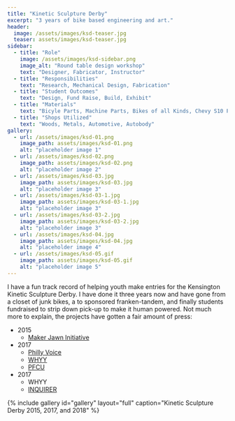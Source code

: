 ```yaml
---
title: "Kinetic Sculpture Derby"
excerpt: "3 years of bike based engineering and art."
header:
  image: /assets/images/ksd-teaser.jpg
  teaser: assets/images/ksd-teaser.jpg
sidebar:
  - title: "Role"
    image: /assets/images/ksd-sidebar.png
    image_alt: "Round table design workshop"
    text: "Designer, Fabricator, Instructor"
  - title: "Responsibilities"
    text: "Research, Mechanical Design, Fabrication"
  - title: "Student Outcomes"
    text: "Design, Fund Raise, Build, Exhibit"
  - title: "Materials"
    text: "Bicyle Parts, Machine Parts, Bikes of all Kinds, Chevy S10 Pickup"
  - title: "Shops Utilized"
    text: "Woods, Metals, Automotive, Autobody"
gallery:
  - url: /assets/images/ksd-01.png
    image_path: assets/images/ksd-01.png
    alt: "placeholder image 1"
  - url: /assets/images/ksd-02.png
    image_path: assets/images/ksd-02.png
    alt: "placeholder image 2"
  - url: /assets/images/ksd-03.jpg
    image_path: assets/images/ksd-03.jpg
    alt: "placeholder image 3"
  - url: /assets/images/ksd-03-1.jpg
    image_path: assets/images/ksd-03-1.jpg
    alt: "placeholder image 3"
  - url: /assets/images/ksd-03-2.jpg
    image_path: assets/images/ksd-03-2.jpg
    alt: "placeholder image 3"
  - url: /assets/images/ksd-04.jpg
    image_path: assets/images/ksd-04.jpg
    alt: "placeholder image 4"
  - url: /assets/images/ksd-05.gif
    image_path: assets/images/ksd-05.gif
    alt: "placeholder image 5"
---
```


I have a fun track record of helping youth make entries for the Kensington Kinetic Sculpture Derby. I have done it three years now and have gone from a closet of junk bikes, a to sponsored franken-tandem, and finally students fundraised to strip down pick-up to make it human powered. Not much more to explain, the projects have gotten a fair amount of press:

- 2015
  - [Maker Jawn Initiative](https://www.youtube.com/watch?v=mw3VB9Scfys)
- 2017
  - [Philly Voice](https://www.phillyvoice.com/west-phillys-the-workshop-school-joins-this-years-kensington-kinetic-sculpture-derby/)
  - [WHYY](https://whyy.org/articles/students-to-test-their-mettle-in-phillys-kinetic-sculpture-parade-photos/)
  - [PFCU](https://www.pfcu.com/pfcu-news/single-news/philadelphia-federal-credit-union-to-sponsor-student-team-from-the-workshop-school-in-2017-pfcu-kensington-kinetic-sculpture-derby-and-arts-festival)
- 2017
  - WHYY
  - [INQUIRER](https://www.inquirer.com/philly/entertainment/kensington-kinetic-sculpture-derby-workshop-school-20180517.html)

{% include gallery id="gallery" layout="full" caption="Kinetic Sculpture Derby 2015, 2017, and 2018" %}
